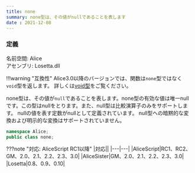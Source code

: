```yaml
---
title: none
summary: none型は、その値がnullであることを表します
date : 2021-12-08
---
```

### 定義
名前空間: Alice<br/>
アセンブリ: Losetta.dll

!!!warning "互換性"
    Alice3.0以降のバージョンでは、関数は`none`型ではなく`void`型を返します。
    詳しくは[void型](../void/index.md)をご覧ください。

none型は、その値が`null`であることを表します。none型の有効な値は唯一nullです。この型はnullをとります。また、null型は比較演算子のみをサポートします。 nullの値を表す定数がnullとして定義されています。 null型への暗黙的な変換および明示的な変換はサポートされていません。

```cs title="AliceScript"
namespace Alice;
public class none;
```

???note "対応: AliceScript RC1以降"
    |対応||
    |---|---|
    |AliceScript|RC1、RC2、GM、2.0、2.1、2.2、2.3、3.0|
    |AliceSister|GM、2.0、2.1、2.2、2.3、3.0|
    |Losetta|0.8、0.9、0.10|
